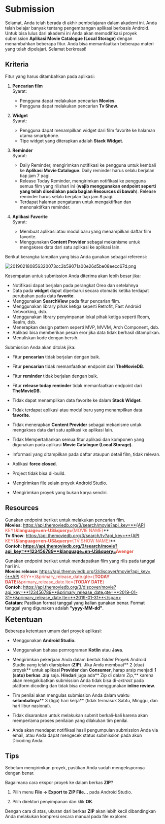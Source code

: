 
# **Submission**

Selamat, Anda telah berada di akhir pembelajaran dalam akademi ini. Anda telah belajar banyak tentang pengembangan aplikasi berbasis Android. Untuk bisa lulus dari akademi ini Anda akan memodifikasi proyek submission **Aplikasi Movie Catalogue (Local Storage)** dengan menambahkan beberapa fitur. Anda bisa memanfaatkan beberapa materi yang telah dipelajari. Selamat berkreasi!

## Kriteria

Fitur yang harus ditambahkan pada aplikasi:

1.  **Pencarian film**  
    Syarat:
    *   Pengguna dapat melakukan pencarian **Movies**.
    *   Pengguna dapat melakukan pencarian **Tv Show**.  

2.  **Widget**  
    Syarat:
    *   Pengguna dapat menampilkan widget dari film favorite ke halaman utama smartphone.
    *   Tipe widget yang diterapkan adalah **Stack Widget**.  

3.  **Reminder**  
    Syarat:
    *   Daily Reminder, mengirimkan notifikasi ke pengguna untuk kembali ke **Aplikasi Movie Catalogue**. Daily reminder harus selalu berjalan tiap jam 7 pagi.
    *   Release Today Reminder, mengirimkan notifikasi ke pengguna semua film yang rilishari ini (**wajib menggunakan endpoint seperti yang telah disediakan pada bagian Resources di bawah**). Release reminder harus selalu berjalan tiap jam 8 pagi.
    *   Terdapat halaman pengaturan untuk mengaktifkan dan menonaktifkan reminder.  

4.  **Aplikasi** **Favorite**  
    Syarat:
    *   Membuat aplikasi atau modul baru yang menampilkan daftar film favorite.
    *   Menggunakan **Content Provider** sebagai mekanisme untuk mengakses data dari satu aplikasi ke aplikasi lain.

Berikut kerangka tampilan yang bisa Anda gunakan sebagai referensi:

![201902180856320073cc3b59071a00e26d5be08eecc67d.png](https://dicodingacademy.blob.core.windows.net/academies/201902180856320073cc3b59071a00e26d5be08eecc67d.png)

Kesempatan untuk submission Anda diterima akan lebih besar jika:

*   Notifikasi dapat berjalan pada perangkat Oreo dan setelahnya
*   Data pada **widget** dapat diperbarui secara otomatis ketika terdapat perubahan pada data **favorite**.
*   Menggunakan **SearchView** pada fitur pencarian film.
*   Menggunakan library pihak ketiga seperti Retrofit, Fast Android Networking, dsb.
*   Menggunakan library penyimpanan lokal pihak ketiga seperti Room, Realm, dsb.
*   Menerapkan design pattern seperti MVP, MVVM, Arch Component, dsb.
*   Aplikasi bisa memberikan pesan eror jika data tidak berhasil ditampilkan.
*   Menuliskan kode dengan bersih.

Submission Anda akan ditolak jika:

*   Fitur **pencarian** tidak berjalan dengan baik.
*   Fitur **pencarian** tidak memanfaatkan endpoint dari **TheMovieDB**.
*   Fitur **reminder** tidak berjalan dengan baik.
*   Fitur **release today reminder** tidak memanfaatkan endpoint dari **TheMovieDB.**
*   Tidak dapat menampilkan data favorite ke dalam **Stack Widget**.
*   Tidak terdapat aplikasi atau modul baru yang menampilkan data **favorite**.
*   Tidak menerapkan **Content Provider** sebagai mekanisme untuk mengakses data dari satu aplikasi ke aplikasi lain.
*   Tidak Mempertahankan semua fitur aplikasi dan komponen yang digunakan pada aplikasi **Movie Catalogue  (Local Storage).**
*   Informasi yang ditampilkan pada daftar ataupun detail film, tidak relevan.

*   Aplikasi **force closed**.

*   Project tidak bisa di-build.

*   Mengirimkan file selain proyek Android Studio.

*   Mengirimkan proyek yang bukan karya sendiri.

## Resources

Gunakan endpoint berikut untuk melakukan pencarian film.  
**Movies**: <span style="color:rgb(226,80,65);">https://api.themoviedb.org/3/search/movie?api_key=**{API KEY}**&language=en-US&query=</span>**<span style="color:rgb(226,80,65);">{MOVIE NAME}</span>**  
**Tv** **Show**: <span style="color:rgb(226,80,65);">https://api.themoviedb.org/3/search/tv?api_key=**{API KEY}**&language=en-US&query=</span>**<span style="color:rgb(226,80,65);">{TV SHOW NAME}</span>**  
**Contoh: **<span style="color:rgb(226,80,65);">https://api.themoviedb.org/3/search/movie?api_key=**123456789**&language=en-US&query=</span>**<span style="color:rgb(226,80,65);">Avenger</span>**

Gunakan endpoint berikut untuk mendapatkan film yang rilis pada tanggal hari ini.  
**Movies release**: <span style="color:rgb(209,72,65);">https://api.themoviedb.org/3/discover/movie?api_key={**API KEY**}&primary_release_date.gte={**TODAY DATE**}&primary_release_date.lte={**TODAY DATE**}</span>  
**Contoh**: <span style="color:rgb(209,72,65);">https://api.themoviedb.org/3/discover/movie?api_key=**123456789**&primary_release_date.gte=**2019-01-31**&primary_release_date.lte=**2019-01-31**</span>  
<span style="color:rgb(0,0,0);">**Catatan**: P<span style="color:rgb(0,0,0);">astikan format tanggal yang kalian gunakan benar.</span> Format tanggal yang digunakan adalah **"yyyy-MM-dd"**.</span>

**<span style="font-size:24px;">Ketentuan</span>**

Beberapa ketentuan umum dari proyek aplikasi:

*   Menggunakan **Android Studio.**

*   Menggunakan bahasa pemrograman **Kotlin** atau **Java**.

*   Mengirimkan pekerjaan Anda dalam bentuk folder Proyek Android Studio yang telah diarsipkan (**ZIP**). Jika Anda membuat** 2 (dua) proyek** untuk aplikasi **Provider** dan **Consumer**, harap arsip menjadi **1 (satu) berkas .zip** saja. **Hindari** juga ada** Zip di dalam Zip,** karena akan mengakibatkan submission Anda tidak bisa di-_extract_ pada platform dicoding dan tidak bisa direview menggunakan **inline review**.

*   Tim penilai akan mengulas submission Anda dalam waktu **selambatnya**** 3 (tiga) hari kerja** (tidak termasuk Sabtu, Minggu, dan hari libur nasional).
*   Tidak disarankan untuk melakukan submit berkali-kali karena akan memperlama proses penilaian yang dilakukan tim penilai.
*   Anda akan mendapat notifikasi hasil pengumpulan submission Anda via email, atau Anda dapat mengecek status submission pada akun Dicoding Anda.

## Tips

Sebelum mengirimkan proyek, pastikan Anda sudah mengekspornya dengan benar.

Bagaimana cara ekspor proyek ke dalam berkas **ZIP**?

1.  Pilih menu **File → Export to ZIP File...** pada Android Studio.

2.  Pilih direktori penyimpanan dan klik **OK**.

Dengan cara di atas, ukuran dari berkas **ZIP** akan lebih kecil dibandingkan Anda melakukan kompresi secara manual pada file explorer.

